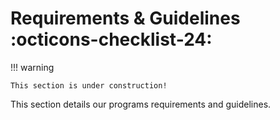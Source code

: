 # Requirements & Guidelines &nbsp; :octicons-checklist-24:

!!! warning

    This section is under construction!

This section details our programs requirements and guidelines.
